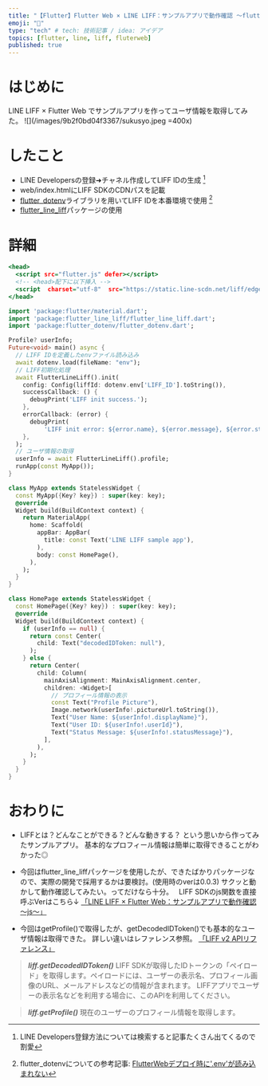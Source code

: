 ```yaml
---
title: "【Flutter】Flutter Web × LINE LIFF：サンプルアプリで動作確認 〜flutter_line_liff〜"
emoji: "📑"
type: "tech" # tech: 技術記事 / idea: アイデア
topics: [flutter, line, liff, fluterweb]
published: true
---
```


# はじめに
LINE LIFF × Flutter Web でサンプルアプリを作ってユーザ情報を取得してみた。
![](/images/9b2f0bd04f3367/sukusyo.jpeg =400x)

# したこと
- LINE Developersの登録➜チャネル作成してLIFF IDの生成 [^1]
- web/index.htmlにLIFF SDKのCDNパスを記載
- [flutter_dotenv](https://pub.dev/packages/flutter_dotenv)ライブラリを用いてLIFF IDを本番環境で使用 [^2]
- [flutter_line_liff](https://pub.dev/packages/flutter_line_liff)パッケージの使用

# 詳細
```html:index.html
<head>
  <script src="flutter.js" defer></script>
  <!-- <head>配下に以下挿入 -->
  <script  charset="utf-8"  src="https://static.line-scdn.net/liff/edge/versions/2.20.3/sdk.js"></script>
</head>
```

```dart:main.dart
import 'package:flutter/material.dart';
import 'package:flutter_line_liff/flutter_line_liff.dart';
import 'package:flutter_dotenv/flutter_dotenv.dart';

Profile? userInfo;
Future<void> main() async {
  // LIFF IDを定義したenvファイル読み込み
  await dotenv.load(fileName: "env");
  // LIFF初期化処理
  await FlutterLineLiff().init(
    config: Config(liffId: dotenv.env['LIFF_ID'].toString()),
    successCallback: () {
      debugPrint('LIFF init success.');
    },
    errorCallback: (error) {
      debugPrint(
          'LIFF init error: ${error.name}, ${error.message}, ${error.stack}');
    },
  );
  // ユーザ情報の取得
  userInfo = await FlutterLineLiff().profile;
  runApp(const MyApp());
}

class MyApp extends StatelessWidget {
  const MyApp({Key? key}) : super(key: key);
  @override
  Widget build(BuildContext context) {
    return MaterialApp(
      home: Scaffold(
        appBar: AppBar(
          title: const Text('LINE LIFF sample app'),
        ),
        body: const HomePage(),
      ),
    );
  }
}

class HomePage extends StatelessWidget {
  const HomePage({Key? key}) : super(key: key);
  @override
  Widget build(BuildContext context) {
    if (userInfo == null) {
      return const Center(
        child: Text("decodedIDToken: null"),
      );
    } else {
      return Center(
        child: Column(
          mainAxisAlignment: MainAxisAlignment.center,
          children: <Widget>[
            // プロフィール情報の表示
            const Text("Profile Picture"),
            Image.network(userInfo!.pictureUrl.toString()),
            Text("User Name: ${userInfo!.displayName}"),
            Text("User ID: ${userInfo!.userId}"),
            Text("Status Message: ${userInfo!.statusMessage}"),
          ],
        ),
      );
    }
  }
}
```


# おわりに
- LIFFとは？どんなことができる？どんな動きする？
という思いから作ってみたサンプルアプリ。
基本的なプロフィール情報は簡単に取得できることがわかった◎
&nbsp;

- 今回はflutter_line_liffパッケージを使用したが、できたばかりパッケージなので、実際の開発で採用するかは要検討。(使用時のverは0.0.3)
サクッと動かして動作確認してみたい。ってだけなら十分。
&nbsp;
LIFF SDKのjs関数を直接呼ぶVerはこちら↓
[「LINE LIFF × Flutter Web：サンプルアプリで動作確認 〜js〜」](https://zenn.dev/tsukatsuka1783/articles/f1f66306df0192)
&nbsp;

- 今回はgetProfile()で取得したが、getDecodedIDToken()でも基本的なユーザ情報は取得できた。
詳しい違いはレファレンス参照。
[「LIFF v2 APIリファレンス」](https://developers.line.biz/ja/reference/liff/#get-profile)

> ***liff.getDecodedIDToken()***
> LIFF SDKが取得したIDトークンの「ペイロード」を取得します。ペイロードには、ユーザーの表示名、プロフィール画像のURL、メールアドレスなどの情報が含まれます。
> LIFFアプリでユーザーの表示名などを利用する場合に、このAPIを利用してください。

> ***liff.getProfile()***
> 現在のユーザーのプロフィール情報を取得します。

[^1]: LINE Developers登録方法については検索すると記事たくさん出てくるので割愛
[^2]: flutter_dotenvについての参考記事: [FlutterWebデプロイ時に'.env'が読み込まれない](https://zenn.dev/tsukatsuka1783/articles/64c9e06d516a3e)
